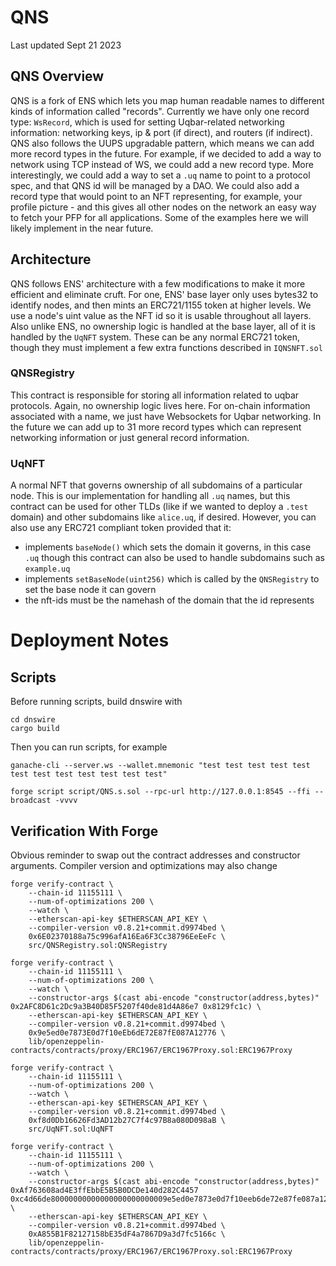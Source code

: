 # QNS
Last updated Sept 21 2023

## QNS Overview
QNS is a fork of ENS which lets you map human readable names to different kinds of information called "records". Currently we have only one record type: `WsRecord`, which is used for setting Uqbar-related networking information: networking keys, ip & port (if direct), and routers (if indirect). QNS also follows the UUPS upgradable pattern, which means we can add more record types in the future. For example, if we decided to add a way to network using TCP instead of WS, we could add a new record type. More interestingly, we could add a way to set a `.uq` name to point to a protocol spec, and that QNS id will be managed by a DAO. We could also add a record type that would point to an NFT representing, for example, your profile picture - and this gives all other nodes on the network an easy way to fetch your PFP for all applications. Some of the examples here we will likely implement in the near future.

## Architecture
QNS follows ENS' architecture with a few modifications to make it more efficient and eliminate cruft. For one, ENS' base layer only uses bytes32 to identify nodes, and then mints an ERC721/1155 token at higher levels. We use a node's uint value as the NFT id so it is usable throughout all layers. Also unlike ENS, no ownership logic is handled at the base layer, all of it is handled by the `UqNFT` system. These can be any normal ERC721 token, though they must implement a few extra functions described in `IQNSNFT.sol` 

### QNSRegistry
This contract is responsible for storing all information related to uqbar protocols. Again, no ownership logic lives here. For on-chain information associated with a name, we just have Websockets for Uqbar networking. In the future we can add up to 31 more record types which can represent networking information or just general record information.

### UqNFT
A normal NFT that governs ownership of all subdomains of a particular node. This is our implementation for handling all `.uq` names, but this contract can be used for other TLDs (like if we wanted to deploy a `.test` domain) and other subdomains like `alice.uq`, if desired. However, you can also use any ERC721 compliant token provided that it:
- implements `baseNode()` which sets the domain it governs, in this case `.uq` though this contract can also be used to handle subdomains such as `example.uq`
- implements `setBaseNode(uint256)` which is called by the `QNSRegistry` to set the base node it can govern
- the nft-ids must be the namehash of the domain that the id represents

# Deployment Notes
## Scripts
Before running scripts, build dnswire with
```
cd dnswire
cargo build
```
Then you can run scripts, for example
```
ganache-cli --server.ws --wallet.mnemonic "test test test test test test test test test test test test"

forge script script/QNS.s.sol --rpc-url http://127.0.0.1:8545 --ffi --broadcast -vvvv
```

## Verification With Forge
Obvious reminder to swap out the contract addresses and constructor arguments. Compiler version and optimizations may also change
```
forge verify-contract \
    --chain-id 11155111 \
    --num-of-optimizations 200 \
    --watch \
    --etherscan-api-key $ETHERSCAN_API_KEY \
    --compiler-version v0.8.21+commit.d9974bed \
    0x6E02370188a75c996afA16Ea6F3Cc38796EeEeFc \
    src/QNSRegistry.sol:QNSRegistry

forge verify-contract \
    --chain-id 11155111 \
    --num-of-optimizations 200 \
    --watch \
    --constructor-args $(cast abi-encode "constructor(address,bytes)" 0x2AFC8D61c2Dc9a3B40D85F5207f40de81d4A86e7 0x8129fc1c) \
    --etherscan-api-key $ETHERSCAN_API_KEY \
    --compiler-version v0.8.21+commit.d9974bed \
    0x9e5ed0e7873E0d7f10eEb6dE72E87fE087A12776 \
    lib/openzeppelin-contracts/contracts/proxy/ERC1967/ERC1967Proxy.sol:ERC1967Proxy

forge verify-contract \
    --chain-id 11155111 \
    --num-of-optimizations 200 \
    --watch \
    --etherscan-api-key $ETHERSCAN_API_KEY \
    --compiler-version v0.8.21+commit.d9974bed \
    0xf8d0Db16626Fd3AD12b27C7f4c97B8a080D098aB \
    src/UqNFT.sol:UqNFT

forge verify-contract \
    --chain-id 11155111 \
    --num-of-optimizations 200 \
    --watch \
    --constructor-args $(cast abi-encode "constructor(address,bytes)" 0xAf763608ad4E3ffEbbE5B5B0DCDe140d282C4457 0xc4d66de80000000000000000000000009e5ed0e7873e0d7f10eeb6de72e87fe087a12776) \
    --etherscan-api-key $ETHERSCAN_API_KEY \
    --compiler-version v0.8.21+commit.d9974bed \
    0xA855B1F82127158bE35dF4a7867D9a3d7fc5166c \
    lib/openzeppelin-contracts/contracts/proxy/ERC1967/ERC1967Proxy.sol:ERC1967Proxy
```
